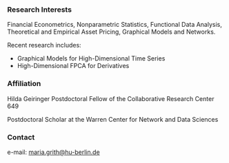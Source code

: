 ### Research Interests
Financial Econometrics, Nonparametric Statistics, Functional Data Analysis, Theoretical and Empirical Asset Pricing, Graphical Models and Networks.

Recent research includes:
- Graphical Models for High-Dimensional Time Series
- High-Dimensional FPCA for Derivatives

### Affiliation
Hilda Geiringer Postdoctoral Fellow of the Collaborative Research Center 649

Postdoctoral Scholar at the Warren Center for Network and Data Sciences

### Contact
e-mail: maria.grith@hu-berlin.de
